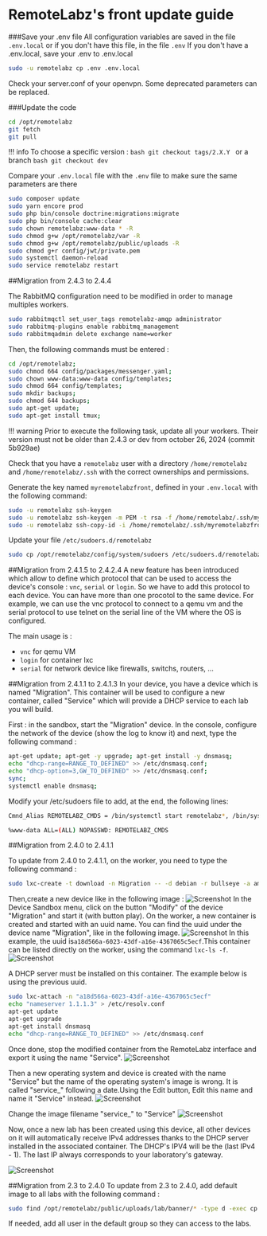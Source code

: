 # RemoteLabz's front update guide

###Save your .env file
All configuration variables are saved in the file `.env.local` or if you don't have this file, in the file `.env`
If you don't have a .env.local, save your .env to .env.local
```bash
sudo -u remotelabz cp .env .env.local
```
Check your server.conf of your openvpn. Some deprecated parameters can be replaced.

###Update the code
```bash
cd /opt/remotelabz
git fetch
git pull
```

!!! info
    To choose a specific version :
    ```bash
    git checkout tags/2.X.Y
    ```
    or a branch
    ```bash
    git checkout dev
    ```

Compare your `.env.local` file with the `.env` file to make sure the same parameters are there

```bash
sudo composer update
sudo yarn encore prod
sudo php bin/console doctrine:migrations:migrate
sudo php bin/console cache:clear
sudo chown remotelabz:www-data * -R
sudo chmod g+w /opt/remotelabz/var -R
sudo chmod g+w /opt/remotelabz/public/uploads -R
sudo chmod g+r config/jwt/private.pem
sudo systemctl daemon-reload
sudo service remotelabz restart
```

##Migration from 2.4.3 to 2.4.4

The RabbitMQ configuration need to be modified in order to manage multiples workers.
```bash
sudo rabbitmqctl set_user_tags remotelabz-amqp administrator
sudo rabbitmq-plugins enable rabbitmq_management
sudo rabbitmqadmin delete exchange name=worker
```

Then, the following commands must be entered  :
```bash
cd /opt/remotelabz;
sudo chmod 664 config/packages/messenger.yaml;
sudo chown www-data:www-data config/templates;
sudo chmod 664 config/templates;
sudo mkdir backups;
sudo chmod 644 backups;
sudo apt-get update;
sudo apt-get install tmux;
```

!!! warning
    Prior to execute the following task, update all your workers. Their version must not be older than 2.4.3 or dev from october 26, 2024 (commit 5b929ae)

Check that you have a `remotelabz` user with a directory `/home/remotelabz` and `/home/remotelabz/.ssh` with the correct ownerships and permissions.

Generate the key named `myremotelabzfront`, defined in your `.env.local` with the following command:

```bash
sudo -u remotelabz ssh-keygen
sudo -u remotelabz ssh-keygen -m PEM -t rsa -f /home/remotelabz/.ssh/myremotelabzfront
sudo -u remotelabz ssh-copy-id -i /home/remotelabz/.ssh/myremotelabzfront.pub remotelabz-worker@Worker_X-IP
```

Update your file  `/etc/sudoers.d/remotelabz`

```bash
sudo cp /opt/remotelabz/config/system/sudoers /etc/sudoers.d/remotelabz
```

##Migration from 2.4.1.5 to 2.4.2.4
A new feature has been introduced which allow to define which protocol that can be used to access the device's console : `vnc`, `serial` or `login`. So we have to add this protocol to each device. You can have more than one procotol to the same device. For example, we can use the vnc protocol to connect to a qemu vm and the serial protocol to use telnet on the serial line of the VM where the OS is configured.

The main usage is : 
  - `vnc` for qemu VM
  - `login` for container lxc
  - `serial` for network device like firewalls, switchs, routers, ...

##Migration from 2.4.1.1 to 2.4.1.3
In your device, you have a device which is named "Migration". This container will be used to configure a new container, called "Service" which will provide a DHCP service to each lab you will build.

First : in the sandbox, start the "Migration" device. In the console, configure the network of the device (show the log to know it) and next, type the following command :
```bash
apt-get update; apt-get -y upgrade; apt-get install -y dnsmasq;
echo "dhcp-range=RANGE_TO_DEFINED" >> /etc/dnsmasq.conf;
echo "dhcp-option=3,GW_TO_DEFINED" >> /etc/dnsmasq.conf;
sync;
systemctl enable dnsmasq;
```
Modify your /etc/sudoers file to add, at the end, the following lines: 
```bash
Cmnd_Alias REMOTELABZ_CMDS = /bin/systemctl start remotelabz*, /bin/systemctl stop remotelabz*, /bin/systemctl status remotelabz*

%www-data ALL=(ALL) NOPASSWD: REMOTELABZ_CMDS
```

##Migration from 2.4.0 to 2.4.1.1

To update from 2.4.0 to 2.4.1.1, on the worker, you need to type the following command :
```bash
sudo lxc-create -t download -n Migration -- -d debian -r bullseye -a amd64 --keyserver hkp://keyserver.ubuntu.com
```
Then,create a new device like in the following image :
![Screenshot](/images/Migration/Migration.jpg)
In the Device Sandbox menu, click on the button "Modify" of the device "Migration" and start it (with button play). On the worker, a new container is created and started with an uuid name. You can find the uuid under the device name "Migration", like in the following image.
![Screenshot](/images/Migration/Migration-Sandbox.jpg)
In this example, the uuid is`a18d566a-6023-43df-a16e-4367065c5ecf`.This container can be listed directly on the worker, using the command `lxc-ls -f`.
![Screenshot](/images/Migration/Migration-Console.jpg)

A DHCP server must be installed on this container. The example below is using the previous uuid.
```bash
sudo lxc-attach -n "a18d566a-6023-43df-a16e-4367065c5ecf"
echo "nameserver 1.1.1.3" > /etc/resolv.conf
apt-get update
apt-get upgrade
apt-get install dnsmasq
echo "dhcp-range=RANGE_TO_DEFINED" >> /etc/dnsmasq.conf
```
Once done, stop the modified container from the RemoteLabz interface and export it using the name "Service".
![Screenshot](/images/Migration/Migration-Export.jpg)

Then a new operating system and device is created with the name "Service" but the name of the operating system's image is wrong. It is called "service_" following a date.Using the Edit button, Edit this name and name it "Service" instead. 
![Screenshot](/images/Migration/Migration-OS-image.jpg)

Change the image filename "service_" to "Service"
![Screenshot](/images/Migration/Migration-OS-changed.jpg)

Now, once a new lab has been created using this device, all other devices on it will automatically receive IPv4 addresses thanks to the DHCP server installed in the associated container. The DHCP's IPV4 will be the (last IPv4 - 1). The last IP always corresponds to your laboratory's gateway.

![Screenshot](/images/Migration/Migration-End.jpg)


##Migration from 2.3 to 2.4.0
To update from 2.3 to 2.4.0, add default image to all labs with the following command :
```bash
sudo find /opt/remotelabz/public/uploads/lab/banner/* -type d -exec cp /opt/remotelabz/public/build/images/logo/nopic.jpg {}/nopic.jpg \;
```
If needed, add all user in the default group so they can access to the labs.



